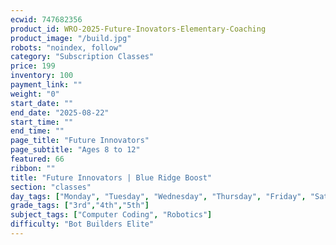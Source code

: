 ```yaml
---
ecwid: 747682356
product_id: WRO-2025-Future-Inovators-Elementary-Coaching
product_image: "/build.jpg"
robots: "noindex, follow"
category: "Subscription Classes"
price: 199
inventory: 100
payment_link: ""
weight: "0"
start_date: ""
end_date: "2025-08-22"
start_time: ""
end_time: ""
page_title: "Future Innovators"
page_subtitle: "Ages 8 to 12"
featured: 66
ribbon: ""
title: "Future Innovators | Blue Ridge Boost"
section: "classes"
day_tags: ["Monday", "Tuesday", "Wednesday", "Thursday", "Friday", "Saturday", "Sunday"]
grade_tags: ["3rd","4th","5th"]
subject_tags: ["Computer Coding", "Robotics"]
difficulty: "Bot Builders Elite"
---
```

<script type="application/ld+json">
        {
            "@context": "https://schema.org",
            "@type": "Course",
            "name": "Future Innovators",
            "description": "Future Innovators - Ages 8 to 12",
            "provider": {
            "@type": "Organization",
            "name": "Blue Ridge Boost",
            "url": "https://blueridgeboost.com"
            },
            "offers": {
            "@type": "Offer",
            "price": "199",
            "priceCurrency": "USD",
            "availability": "https://schema.org/InStock",
            "url": "https://blueridgeboost.com/classes/"
            }
        }
        </script>
